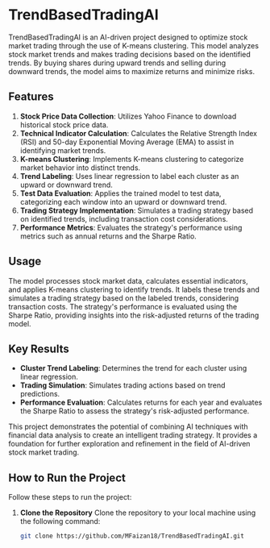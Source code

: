 # TrendBasedTradingAI

TrendBasedTradingAI is an AI-driven project designed to optimize stock market trading through the use of K-means clustering. This model analyzes stock market trends and makes trading decisions based on the identified trends. By buying shares during upward trends and selling during downward trends, the model aims to maximize returns and minimize risks.

## Features

1. **Stock Price Data Collection**: Utilizes Yahoo Finance to download historical stock price data.
2. **Technical Indicator Calculation**: Calculates the Relative Strength Index (RSI) and 50-day Exponential Moving Average (EMA) to assist in identifying market trends.
3. **K-means Clustering**: Implements K-means clustering to categorize market behavior into distinct trends.
4. **Trend Labeling**: Uses linear regression to label each cluster as an upward or downward trend.
5. **Test Data Evaluation**: Applies the trained model to test data, categorizing each window into an upward or downward trend.
6. **Trading Strategy Implementation**: Simulates a trading strategy based on identified trends, including transaction cost considerations.
7. **Performance Metrics**: Evaluates the strategy's performance using metrics such as annual returns and the Sharpe Ratio.

## Usage

The model processes stock market data, calculates essential indicators, and applies K-means clustering to identify trends. It labels these trends and simulates a trading strategy based on the labeled trends, considering transaction costs. The strategy's performance is evaluated using the Sharpe Ratio, providing insights into the risk-adjusted returns of the trading model.

## Key Results

- **Cluster Trend Labeling**: Determines the trend for each cluster using linear regression.
- **Trading Simulation**: Simulates trading actions based on trend predictions.
- **Performance Evaluation**: Calculates returns for each year and evaluates the Sharpe Ratio to assess the strategy's risk-adjusted performance.

This project demonstrates the potential of combining AI techniques with financial data analysis to create an intelligent trading strategy. It provides a foundation for further exploration and refinement in the field of AI-driven stock market trading.

## How to Run the Project

Follow these steps to run the project:

1. **Clone the Repository**
   Clone the repository to your local machine using the following command:
   ```bash
   git clone https://github.com/MFaizan18/TrendBasedTradingAI.git

